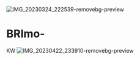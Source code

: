![IMG_20230324_222539-removebg-preview](https://user-images.githubusercontent.com/130748953/233794883-cdee3fdc-48dc-4435-9b87-9d30f9c9c7bb.png)
# BRImo-
KW
![IMG_20230422_233910-removebg-preview](https://user-images.githubusercontent.com/130748953/233796356-a6b73e96-5d30-4f39-a642-6b62b4b3f34b.png)
